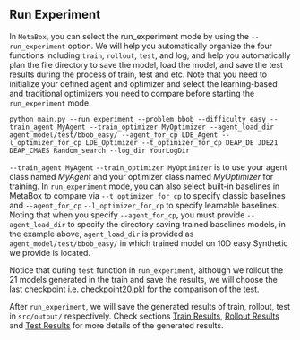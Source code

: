 ## Run Experiment

In `MetaBox`, you can select the run_experiment mode by using the `--run_experiment` option. We will help you automatically organize the four functions including `train`, `rollout`, `test`, and log, and help you automatically plan the file directory to save the model, load the model, and save the test results during the process of train, test and etc. Note that you need to initialize your defined agent and optimizer and select the learning-based and traditional optimizers you need to compare before starting the `run_experiment` mode.

```shell
python main.py --run_experiment --problem bbob --difficulty easy --train_agent MyAgent --train_optimizer MyOptimizer --agent_load_dir agent_model/test/bbob_easy/ --agent_for_cp LDE_Agent --l_optimizer_for_cp LDE_Optimizer --t_optimizer_for_cp DEAP_DE JDE21 DEAP_CMAES Random_search --log_dir YourLogDir 
```

`--train_agent MyAgent` `--train_optimizer MyOptimizer` is to use your agent class named *MyAgent* and your optimizer class named *MyOptimizer*  for training. In `run_experiment` mode, you can also select built-in baselines in MetaBox to compare via `--t_optimizer_for_cp` to specify classic baselines and `--agent_for_cp` `--l_optimizer_for_cp` to specify learnable baselines. Noting that when you specify `--agent_for_cp`, you must provide `--agent_load_dir` to specify the directory saving trained baselines models, in the example above, `agent_load_dir` is provided as `agent_model/test/bbob_easy/` in which trained model on 10D easy Synthetic we provide is located.

Notice that during `test` function in `run_experiment`, although we rollout the 21 models generated in the train and save the results, we will choose the last checkpoint i.e. checkpoint20.pkl for the comparison of the test.

After `run_experiment`, we will save the generated results of train, rollout, test in `src/output/` respectively. Check sections [Train Results](Train.md),  [Rollout Results](Rollout.md) and [Test Results](Test.md) for more details of the generated results.